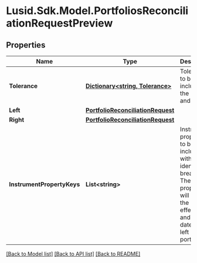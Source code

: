 # Lusid.Sdk.Model.PortfoliosReconciliationRequestPreview

## Properties

Name | Type | Description | Notes
------------ | ------------- | ------------- | -------------
**Tolerance** | [**Dictionary&lt;string, Tolerance&gt;**](Tolerance.md) | Tolerance to be included for the units and cost. | [optional] 
**Left** | [**PortfolioReconciliationRequest**](PortfolioReconciliationRequest.md) |  | 
**Right** | [**PortfolioReconciliationRequest**](PortfolioReconciliationRequest.md) |  | 
**InstrumentPropertyKeys** | **List&lt;string&gt;** | Instrument properties to be included with any identified breaks. These properties will be in the effective and AsAt dates of the left portfolio | 

[[Back to Model list]](../README.md#documentation-for-models) [[Back to API list]](../README.md#documentation-for-api-endpoints) [[Back to README]](../README.md)

